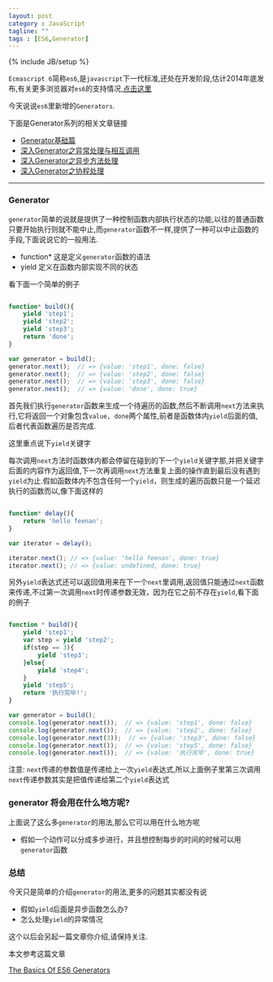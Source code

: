 ```yaml
---
layout: post
category : JavaScript
tagline: ""
tags : [ES6,Generator]
---
```

{% include JB/setup %}


`Ecmascript 6`简称`es6`,是`javascript`下一代标准,还处在开发阶段,估计2014年底发布,有关更多浏览器对`es6`的支持情况,<a href="http://kangax.github.io/compat-table/es6/" target="_blank">点击这里</a>

今天说说`es6`里新增的`Generators`.

下面是Generator系列的相关文章链接

* <a href="http://www.ifeenan.com/~posts/JavaScript/2014-07-27-ES6%E7%B3%BB%E5%88%97%E4%B9%8BGenerator/" target="_blank">Generator基础篇</a>
* <a href="http://www.ifeenan.com/~posts/JavaScript/2014-07-28-ES6%E7%B3%BB%E5%88%97%E4%B9%8B%E6%B7%B1%E5%85%A5Generator/" target="_blank">深入Generator之异常处理与相互调用</a>
* <a href="http://www.ifeenan.com/~posts/JavaScript/2014-08-04-ES6%E7%B3%BB%E5%88%97%E4%B9%8B%E6%B7%B1%E5%85%A5Generator2/" target="_blank">深入Generator之异步方法处理</a>
* <a href="http://www.ifeenan.com/~posts/JavaScript/2014-08-15-ES6%E7%B3%BB%E5%88%97%E4%B9%8BGenerator%E5%B9%B6%E5%8F%91%E8%B0%83%E7%94%A8/" target="_blank">深入Generator之协程处理</a>

---

### Generator

`generator`简单的说就是提供了一种控制函数内部执行状态的功能,以往的普通函数只要开始执行则就不能中止,而`generator`函数不一样,提供了一种可以中止函数的手段,下面说说它的一般用法.

* function*  这是定义`generator`函数的语法
* yield  定义在函数内部实现不同的状态

看下面一个简单的例子

```js

function* build(){
	yield 'step1';
	yield 'step2';
	yield 'step3';
	return 'done';
}

var generator = build();
generator.next();  // => {value: 'step1', done: false}
generator.next();  // => {value: 'step2', done: false}
generator.next();  // => {value: 'step3', done: false}
generator.next();  // => {value: 'done', done: true}

```

首先我们执行`generator`函数来生成一个待遍历的函数,然后不断调用`next`方法来执行,它将返回一个对象包含`value, done`两个属性,前者是函数体内`yield`后面的值,后者代表函数遍历是否完成.

这里重点说下`yield`关键字

每次调用`next`方法时函数体内都会停留在碰到的下一个`yield`关键字那,并把关键字后面的内容作为返回值,下一次再调用`next`方法重复上面的操作直到最后没有遇到`yield`为止.假如函数体内不包含任何一个`yield`，则生成的遍历函数只是一个延迟执行的函数而以,像下面这样的

```js

function* delay(){
	return 'hello feenan';
}

var iterator = delay();

iterator.next(); // => {value: 'hello feenan', done: true}
iterator.next(); // => {value: undefined, done: true}

```

另外`yield`表达式还可以返回值用来在下一个`next`里调用,返回值只能通过`next`函数来传递,不过第一次调用`next`时传递参数无效，因为在它之前不存在`yield`,看下面的例子

```js

function * build(){
	yield 'step1';
	var step = yield 'step2';
	if(step == 3){
		yield 'step3';
	}else{
		yield 'step4';
	}
	yield 'step5';
	return '执行完毕!';
}

var generator = build();
console.log(generator.next());  // => {value: 'step1', done: false}
console.log(generator.next());  // => {value: 'step2', done: false}
console.log(generator.next(3));  // => {value: 'step3', done: false}
console.log(generator.next());  // => {value: 'step5', done: false}
console.log(generator.next());  // => {value: '执行完毕', done: true}

```

注意: `next`传递的参数值是传递给上一次`yield`表达式,所以上面例子里第三次调用`next`传递参数其实是把值传递给第二个`yield`表达式

### generator 将会用在什么地方呢?

上面说了这么多`generator`的用法,那么它可以用在什么地方呢

* 假如一个动作可以分成多步进行，并且想控制每步的时间的时候可以用`generator`函数

### 总结

今天只是简单的介绍`generator`的用法,更多的问题其实都没有说

* 假如`yield`后面是异步函数怎么办?
* 怎么处理`yield`的异常情况

这个以后会另起一篇文章你介绍,请保持关注.

本文参考这篇文章

<a href="http://davidwalsh.name/es6-generators" target="_blank">The Basics Of ES6 Generators</a>



